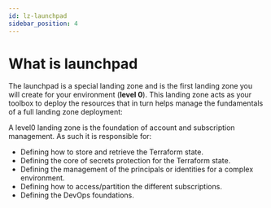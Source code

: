 ```yaml
---
id: lz-launchpad
sidebar_position: 4
---
```


# What is launchpad

The launchpad is a special landing zone and is the first landing zone you will create for your environment (**level 0**).
This landing zone acts as your toolbox to deploy the resources that in turn helps manage the fundamentals of a full landing zone deployment:

A level0 landing zone is the foundation of account and subscription management. As such it is responsible for:

* Defining how to store and retrieve the Terraform state.
* Defining the core of secrets protection for the Terraform state.
* Defining the management of the principals or identities for a complex environment.
* Defining how to access/partition the different subscriptions.
* Defining the DevOps foundations.